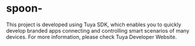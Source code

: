 # spoon-
This project is developed using Tuya SDK, which enables you to quickly develop branded apps connecting and controlling smart scenarios of many devices. 
For more information, please check Tuya Developer Website. 
